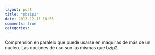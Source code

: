 ```yaml
---
layout: post
title: "pbzip2"
date: 2013-12-15 18:55
comments: true
categories: 
---
```

Comprensión en paralelo que puede usarse en máquinas de más de un nucleo. Las opciones de uso son las mismas que bzip2.

